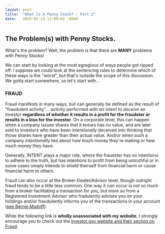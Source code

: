 ```yaml
---
layout: post
title:  "What Is A Penny Stock? - Part 2"
date:   2025-02-23 12:00:02 -0800
---
```

## The Problem(s) with Penny Stocks.

What's the problem? Well, the problem is that there are **MANY** problems with Penny Stocks!

We can start by looking at the most egregious of ways people got ripped off.  I suppose we could look at the sentencing rules to determine which of these ways is the "worst", but that's outside the scope of this discussion.  We gotta start somewhere, so let's start with...

### FRAUD
Fraud manifests in many ways, but can generally be defined as the result of "fraudulent activity"... activity performed *with an intent to deceive* an investor **regardless of whether it results in a profit for the fraudster or results in a loss for the investor**.  On a corporate level, this can happen when a company issues shares that it knows has no value, and are later sold to investors who have been *intentionally* deceived into thinking that those shares have greater than their actual value.  And/or when such a company *intentionally* lies about how much money they're making or how much money they have.

Generally, INTENT plays a major role, where the fraudster has no intentions to adhere to the truth, but has intentions to profit from being untruthful or in some cases simply intends to shield theirself from financial harm or cause financial harm to others.

Fraud can also occur at the Broker-Dealer/Advisor level, though outright fraud tends to be a little less common.  One way it *can* occur is not so much from a broker facilitating a transaction for you, but more so from a Registered Investment Advisor who fradulently advises you on your holdings and/or fraudulently informs you of the transactions in your account ([see Bernie Madoff](https://en.wikipedia.org/wiki/Bernie_Madoff)).  

While the following link is **wholly unassociated with my website**, I *strongly* encourage you to check out the [Investor.gov website and their section on Fraud](https://www.investor.gov/protect-your-investments/fraud/types-fraud).